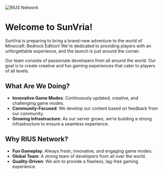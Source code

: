 ![RIUS Network](https://avatars.githubusercontent.com/u/190960797?s=200&v=4)

# Welcome to SunVria!

SunVria is preparing to bring a brand-new adventure to the world of Minecraft: Bedrock Edition! We're dedicated to providing players with an unforgettable experience, and the launch is just around the corner.

Our team consists of passionate developers from all around the world. Our goal is to create creative and fun gaming experiences that cater to players of all levels.

## What Are We Doing?

- **Innovative Game Modes**: Continuously updated, creative, and challenging game modes.
- **Community-Focused**: We develop our content based on feedback from our community.
- **Growing Infrastructure**: As our server grows, we’re building a strong infrastructure to ensure a seamless experience.

## Why RIUS Network?

- **Fun Gameplay**: Always fresh, innovative, and engaging game modes.
- **Global Team**: A strong team of developers from all over the world.
- **Quality-Driven**: We aim to provide a flawless, lag-free gaming experience.

